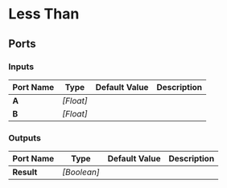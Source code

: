 # Less Than

## Ports

### Inputs

Port Name|Type|Default Value|Description
---|---|---|---
**A**|_[Float]_||
**B**|_[Float]_||
### Outputs

Port Name|Type|Default Value|Description
---|---|---|---
**Result**|_[Boolean]_||
